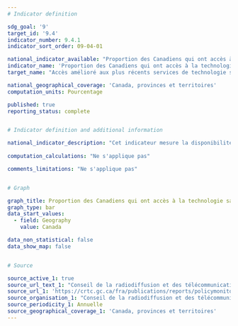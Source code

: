 ```yaml
---
# Indicator definition

sdg_goal: '9'
target_id: '9.4'
indicator_number: 9.4.1
indicator_sort_order: 09-04-01

national_indicator_available: "Proportion des Canadiens qui ont accès à la technologie sans fil mobile généralement déployée la plus récente"
indicator_name: 'Proportion des Canadiens qui ont accès à la technologie sans fil mobile généralement déployée la plus récente'
target_name: "Accès amélioré aux plus récents services de technologie sans fil mobile"

national_geographical_coverage: 'Canada, provinces et territoires'
computation_units: Pourcentage

published: true
reporting_status: complete


# Indicator definition and additional information

national_indicator_description: "Cet indicateur mesure la disponibilité de la technologie sans fil mobile généralement déployée la plus récente. On inclut les technologies telles que HSPA+ (accès haute vitesse par paquets), LTE (évolution à long terme) et LTE ‑A ainsi que la technologie 5G à venir." 
 
computation_calculations: "Ne s'applique pas"

comments_limitations: "Ne s'applique pas"


# Graph

graph_title: Proportion des Canadiens qui ont accès à la technologie sans fil mobile généralement déployée la plus récente
graph_type: bar
data_start_values:
  - field: Geography
    value: Canada

data_non_statistical: false
data_show_map: false


# Source

source_active_1: true
source_url_text_1: "Conseil de la radiodiffusion et des télécommunications canadiennes.  Rapport de surveillance des communications"
source_url_1: 'https://crtc.gc.ca/fra/publications/reports/policymonitoring/2020/cmr4.htm'
source_organisation_1: "Conseil de la radiodiffusion et des télécommunications canadiennes"
source_periodicity_1: Annuelle
source_geographical_coverage_1: 'Canada, provinces et territoires'
---
```


